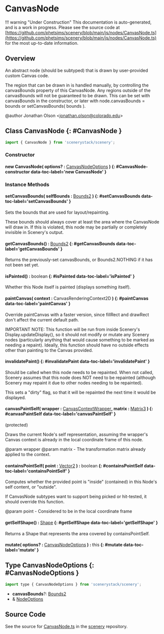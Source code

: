 # CanvasNode

!!! warning "Under Construction"
    This documentation is auto-generated, and is a work in progress. Please see the source code at
    [https://github.com/phetsims/scenery/blob/main/js/nodes/CanvasNode.ts](https://github.com/phetsims/scenery/blob/main/js/nodes/CanvasNode.ts) for the most up-to-date information.

## Overview

An abstract node (should be subtyped) that is drawn by user-provided custom Canvas code.

The region that can be drawn in is handled manually, by controlling the canvasBounds property of this CanvasNode.
Any regions outside of the canvasBounds will not be guaranteed to be drawn. This can be set with canvasBounds in the
constructor, or later with node.canvasBounds = bounds or setCanvasBounds( bounds ).

@author Jonathan Olson &lt;jonathan.olson@colorado.edu&gt;

## Class CanvasNode {: #CanvasNode }


```js
import { CanvasNode } from 'scenerystack/scenery';
```
### Constructor

#### new CanvasNode( options? : <span style="font-weight: 400;">[CanvasNodeOptions](../scenery/CanvasNode.md#CanvasNodeOptions)</span> ) {: #CanvasNode-constructor data-toc-label='new CanvasNode' }

### Instance Methods

#### setCanvasBounds( selfBounds : <span style="font-weight: 400;">[Bounds2](../dot/Bounds2.md)</span> ) {: #setCanvasBounds data-toc-label='setCanvasBounds' }

Sets the bounds that are used for layout/repainting.

These bounds should always cover at least the area where the CanvasNode will draw in. If this is violated, this
node may be partially or completely invisible in Scenery's output.

#### getCanvasBounds() : <span style="font-weight: 400;">[Bounds2](../dot/Bounds2.md)</span> {: #getCanvasBounds data-toc-label='getCanvasBounds' }

Returns the previously-set canvasBounds, or Bounds2.NOTHING if it has not been set yet.

#### isPainted() : <span style="font-weight: 400;"><span style="color: hsla(calc(var(--md-hue) + 180deg),80%,40%,1);">boolean</span></span> {: #isPainted data-toc-label='isPainted' }

Whether this Node itself is painted (displays something itself).

#### paintCanvas( context : <span style="font-weight: 400;">CanvasRenderingContext2D</span> ) {: #paintCanvas data-toc-label='paintCanvas' }

Override paintCanvas with a faster version, since fillRect and drawRect don't affect the current default path.

IMPORTANT NOTE: This function will be run from inside Scenery's Display.updateDisplay(), so it should not modify
or mutate any Scenery nodes (particularly anything that would cause something to be marked as needing a repaint).
Ideally, this function should have no outside effects other than painting to the Canvas provided.

#### invalidatePaint() {: #invalidatePaint data-toc-label='invalidatePaint' }

Should be called when this node needs to be repainted. When not called, Scenery assumes that this node does
NOT need to be repainted (although Scenery may repaint it due to other nodes needing to be repainted).

This sets a "dirty" flag, so that it will be repainted the next time it would be displayed.

#### canvasPaintSelf( wrapper : <span style="font-weight: 400;">[CanvasContextWrapper](../scenery/CanvasContextWrapper.md)</span>, matrix : <span style="font-weight: 400;">[Matrix3](../dot/Matrix3.md)</span> ) {: #canvasPaintSelf data-toc-label='canvasPaintSelf' }

(protected)

Draws the current Node's self representation, assuming the wrapper's Canvas context is already in the local
coordinate frame of this node.

@param wrapper
@param matrix - The transformation matrix already applied to the context.

#### containsPointSelf( point : <span style="font-weight: 400;">[Vector2](../dot/Vector2.md)</span> ) : <span style="font-weight: 400;"><span style="color: hsla(calc(var(--md-hue) + 180deg),80%,40%,1);">boolean</span></span> {: #containsPointSelf data-toc-label='containsPointSelf' }

Computes whether the provided point is "inside" (contained) in this Node's self content, or "outside".

If CanvasNode subtypes want to support being picked or hit-tested, it should override this function.

@param point - Considered to be in the local coordinate frame

#### getSelfShape() : <span style="font-weight: 400;">[Shape](../kite/Shape.md)</span> {: #getSelfShape data-toc-label='getSelfShape' }

Returns a Shape that represents the area covered by containsPointSelf.

#### mutate( options? : <span style="font-weight: 400;">[CanvasNodeOptions](../scenery/CanvasNode.md#CanvasNodeOptions)</span> ) : <span style="font-weight: 400;"><span style="color: hsla(calc(var(--md-hue) + 180deg),80%,40%,1);">this</span></span> {: #mutate data-toc-label='mutate' }



## Type CanvasNodeOptions {: #CanvasNodeOptions }


```js
import type { CanvasNodeOptions } from 'scenerystack/scenery';
```


- **canvasBounds**?: [Bounds2](../dot/Bounds2.md)
- &amp; [NodeOptions](../scenery/Node.md#NodeOptions)




## Source Code

See the source for [CanvasNode.ts](https://github.com/phetsims/scenery/blob/main/js/nodes/CanvasNode.ts) in the [scenery](https://github.com/phetsims/scenery) repository.
